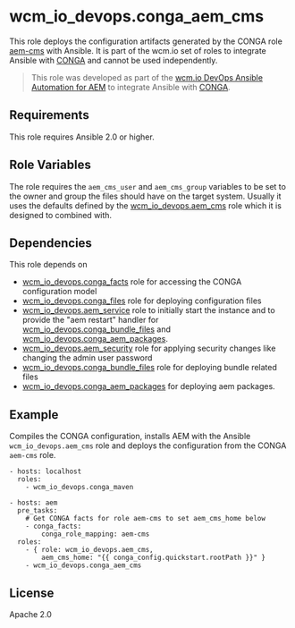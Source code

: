 # wcm_io_devops.conga_aem_cms

This role deploys the configuration artifacts generated by the CONGA role [aem-cms](https://github.com/wcm-io-devops/conga-aem-definitions/blob/develop/conga-aem-definitions/src/main/roles/aem-cms.yaml) with Ansible. It is part of the wcm.io set of roles to integrate Ansible with [CONGA](http://devops.wcm.io/conga/) and cannot be used independently.

> This role was developed as part of the
> [wcm.io DevOps Ansible Automation for AEM](http://devops.wcm.io/ansible-aem/)
> to integrate Ansible with
> [CONGA](http://devops.wcm.io/conga/).

## Requirements

This role requires Ansible 2.0 or higher.

## Role Variables

The role requires the `aem_cms_user` and `aem_cms_group` variables to be set to the owner and group the files should have on the target system. Usually it uses the defaults defined by the [wcm_io_devops.aem_cms](https://github.com/wcm-io-devops/ansible-aem-cms) role which it is designed to combined with.

## Dependencies

This role depends on
* [wcm_io_devops.conga_facts](https://github.com/wcm-io-devops/ansible-conga-facts)
  role for accessing the CONGA configuration model
* [wcm_io_devops.conga_files](https://github.com/wcm-io-devops/ansible-conga-files)
  role for deploying configuration files
* [wcm_io_devops.aem_service](https://github.com/wcm-io-devops/ansible-aem-service)
  role to initially start the instance and to provide the "aem restart"
  handler for
  [wcm_io_devops.conga_bundle_files](https://github.com/wcm-io-devops/ansible-conga-bundle-files)
  and [wcm_io_devops.conga_aem_packages](https://github.com/wcm-io-devops/ansible-conga-aem-packages).
* [wcm_io_devops.aem_security](https://github.com/wcm-io-devops/ansible-aem-security)
  role for applying security changes like changing the admin user
  password
* [wcm_io_devops.conga_bundle_files](https://github.com/wcm-io-devops/ansible-conga-bundle-files)
  role for deploying bundle related files
* [wcm_io_devops.conga_aem_packages](https://github.com/wcm-io-devops/ansible-conga-aem-packages)
  for deploying aem packages.

## Example

Compiles the CONGA configuration, installs AEM with the Ansible `wcm_io_devops.aem_cms` role and deploys the configuration from the CONGA `aem-cms` role.

	- hosts: localhost
	  roles:
	    - wcm_io_devops.conga_maven
	
	- hosts: aem
	  pre_tasks:
	    # Get CONGA facts for role aem-cms to set aem_cms_home below
	    - conga_facts:
	        conga_role_mapping: aem-cms
	  roles:
	    - { role: wcm_io_devops.aem_cms,
	        aem_cms_home: "{{ conga_config.quickstart.rootPath }}" }
	    - wcm_io_devops.conga_aem_cms

## License

Apache 2.0
